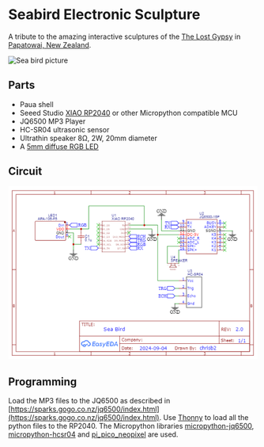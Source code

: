 # Seabird Electronic Sculpture

A tribute to the amazing interactive sculptures of the [The Lost Gypsy](https://thelostgypsy.com/) in  [Papatowai, New Zealand](https://www.google.com/maps/place/?q=place_id:ChIJwapUtKWmLagRdHW5ZbnSops).


![Sea bird picture](./sea-bird.jpg)

## Parts

* Paua shell
* Seeed Studio [XIAO RP2040](https://www.seeedstudio.com/XIAO-RP2040-v1-0-p-5026.html) or other Micropython compatible MCU
* JQ6500 MP3 Player
* HC-SR04 ultrasonic sensor
* Ultrathin speaker 8&#937;, 2W, 20mm diameter
* A [5mm diffuse RGB LED](https://www.sparkfun.com/products/12986)

## Circuit

![Circuit Schematic](./sea-bird-schematic.png)

## Programming

Load the MP3 files to the JQ6500 as described in [https://sparks.gogo.co.nz/jq6500/index.html](https://sparks.gogo.co.nz/jq6500/index.html). Use [Thonny](https://thonny.org/) to load all the python files to the RP2040. The Micropython libraries [micropython-jq6500](https://github.com/rdagger/micropython-jq6500), [micropython-hcsr04](https://github.com/rsc1975/micropython-hcsr04) and [pi_pico_neopixel](https://github.com/blaz-r/pi_pico_neopixel) are used.
